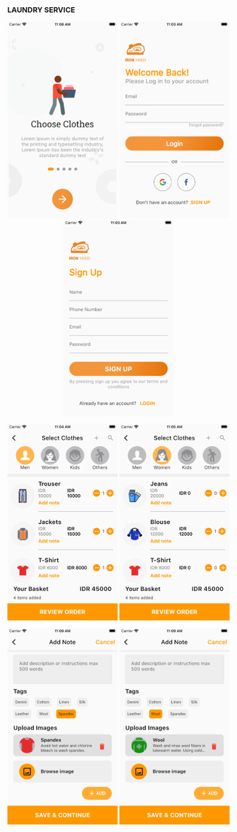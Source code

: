 <h3> LAUNDRY SERVICE </h3>
<p align="center">
<img src="onboarding.png" width="250">  <img src="login.png" width="250"> <img src="signup.png" width="250">
</p>
<p align="center>
<img src="home.png" width="250">  <img src="product-list1.png" width="250"> <img src="product-list2.png" width="250">
</p>
<p align="center>
<img src="note1.png" width="250">  <img src="note2.png" width="250"> <img src="note3.png" width="250">
</p>